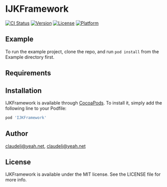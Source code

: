 # IJKFramework

[![CI Status](https://img.shields.io/travis/claudeli@yeah.net/IJKFramework.svg?style=flat)](https://travis-ci.org/claudeli@yeah.net/IJKFramework)
[![Version](https://img.shields.io/cocoapods/v/IJKFramework.svg?style=flat)](https://cocoapods.org/pods/IJKFramework)
[![License](https://img.shields.io/cocoapods/l/IJKFramework.svg?style=flat)](https://cocoapods.org/pods/IJKFramework)
[![Platform](https://img.shields.io/cocoapods/p/IJKFramework.svg?style=flat)](https://cocoapods.org/pods/IJKFramework)

## Example

To run the example project, clone the repo, and run `pod install` from the Example directory first.

## Requirements

## Installation

IJKFramework is available through [CocoaPods](https://cocoapods.org). To install
it, simply add the following line to your Podfile:

```ruby
pod 'IJKFramework'
```

## Author

claudeli@yeah.net, claudeli@yeah.net

## License

IJKFramework is available under the MIT license. See the LICENSE file for more info.
